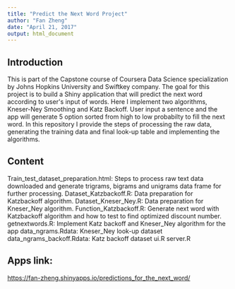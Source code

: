 ```yaml
---
title: "Predict the Next Word Project"
author: "Fan Zheng"
date: "April 21, 2017"
output: html_document
---
```



## Introduction

This is part of the Capstone course of Coursera Data Science specialization by Johns Hopkins University and Swiftkey company. The goal for this project is to build a Shiny application that will predict the next word according to user's input of words. Here I implement two algorithms, Kneser-Ney Smoothing and Katz Backoff. User input a sentence and the app will generate 5 option sorted from high to low probabilty to fill the next word. In this repository I provide the steps of processing the raw data, generating the training data and final look-up table and implementing the algorithms.


## Content

Train_test_dataset_preparation.html: Steps to process raw text data downloaded and generate trigrams, bigrams and unigrams data frame for further processing.
Dataset_Katzbackoff.R: Data preparation for Katzbackoff algorithm.
Dataset_Kneser_Ney.R: Data preparation for Kneser_Ney algorithm.
Function_Katzbackoff.R: Generate next word with Katzbackoff algorithm and how to test to find optimized discount number.
getnextwords.R: Implement Katz backoff and Kneser_Ney algorithm for the app
data_ngrams.Rdata: Kneser_Ney look-up dataset
data_ngrams_backoff.Rdata: Katz backoff dataset
ui.R
server.R

## Apps link:

https://fan-zheng.shinyapps.io/predictions_for_the_next_word/



